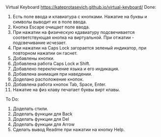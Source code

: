 Virtual Keyboard
https://kateprotasevich.github.io/virtual-keyboard/
Done:
1. Есть поле ввода и клавиатура с кнопками. Нажатие на буквы и символы выводит их в поле ввода.
2. Кнопка Escape очищает поле ввода.
3. При нажатии на физическую кдавиатуру подсвечивается соответствующая кнопка на виртуальной. При отжатии - подсвечивание исчезает.
4. При нажатии на Caps Lock загорается зеленый индикатор, при повторном нажатии он гаснет.
5. Добавлены кнопки.
6. Добавлена работа Caps Lock и Shift.
7. Добавлено переключение языка и его индикация.
8. Добавлена анимация при наведении.
9. Доделано расположение кнопок.
10. Добавлена работа кнопок  Tab, Space, Enter.
11. Нажатие на физ клаву печатает буквы вирт клавы.

To Do:
1. Доделать стили.
2. Доделать функции для Back
3. Доделать функции для Del
4. Доделать функции для Arrow
5. Сделать вывод Readme при нажатии на кнопку Help.




